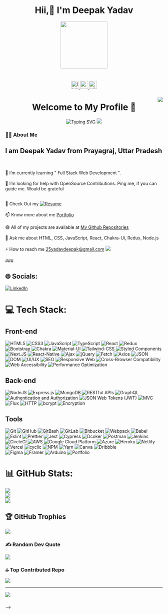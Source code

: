 <!-- ### Hi there 👋 -->
                                   
<div align="center">
  <h1  align="center"> Hii,👋 I'm Deepak Yadav </h1>
  <img height="150" src="https://camo.githubusercontent.com/62da68eb62b1e5f175f7d1f0191dd89a653d7908feb22d37d4a0ab07365d6791/68747470733a2f2f6d656469612e67697068792e636f6d2f6d656469612f4d3967624264396e6244724f5475314d71782f67697068792e676966"  />
</div>

###

<br clear="both">

<div align="center">
  <a href="https://www.linkedin.com/in/deepak0606/" target="_blank">
    <img src="https://img.shields.io/static/v1?message=LinkedIn&logo=linkedin&label=&color=0077B5&logoColor=white&labelColor=&style=for-the-badge" height="25" alt="linkedin logo"  />
  </a>
  <a href="25yadavdeepak@gmail.com" target="_blank">
    <img src="https://img.shields.io/static/v1?message=Gmail&logo=gmail&label=&color=D14836&logoColor=white&labelColor=&style=for-the-badge" height="25" alt="gmail logo"  />
  </a>
  
  <a href="https://wa.me/9140443308" target="_blank">
    <img src="https://img.shields.io/static/v1?message=Whatsapp&logo=whatsapp&label=&color=25D366&logoColor=white&labelColor=&style=for-the-badge" height="25" alt="whatsapp logo"  />
  </a>
</div>

###

<img align="right" src="https://visitor-badge.laobi.icu/badge?page_id=Sonu-Shettiyar.Sonu-Shettiyar&left_color=darkslategray&left_text=Visitors"  />

###

<h1 align="center">Welcome to My Profile 👋</h1>
<div align="center">
<a href="https://git.io/typing-svg"><img src="https://readme-typing-svg.demolab.com?font=Fira+Code&pause=900&width=435&lines=I+am+Deepak+Yadav....;A+Full-Stack+Web+developer....;Who+Love's+to+code....;Always+curious+to+learn+new+things+!" alt="Typing SVG" /></a>
<img src='https://raw.githubusercontent.com/andreasbm/readme/master/assets/lines/colored.png' />
</div>

<!-- ### -->

<h3 align="left">👩‍💻  About Me</h3>

###
<div>
<h2 align="left">I am Deepak Yadav from Prayagraj, Uttar Pradesh</h2>
  <br>
  
🔭 I’m currently learning " Full Stack Web Development ". <br><br>
 🌱 I’m looking for help with OpenSource Contributions. Ping me, if you can guide me. Would be grateful<br><br>
 <!-- 👯 I’m looking to collaborate on ...<br><br> -->
 🤔 Check Out my <a href="https://drive.google.com/file/d/1uUEDZbWohQFOxCGTjl5cdYdI1bO7iT86/view?usp=sharing">
![Resume](https://img.shields.io/badge/Resume-%23333.svg?style=flat&logo=adobe-acrobat-reader&logoColor=white)
 </a><br><br>
 📫  Know more about me <a href="https://deepak-25yadav.github.io/">Portfolio</a><br><br>
 😄 All of my projects are available at
<a href="https://github.com/Deepak-25yadav">My Github Repositories</a><br><br>
 💬 Ask me about HTML, CSS, JavaScript, React, Chakra-Ui, Redux, Node.js<br><br>
 ⚡ How to reach me <a href="25yadavdeepak@gmail.com">25yadavdeepak@gmail.com</a>
<img src='https://raw.githubusercontent.com/andreasbm/readme/master/assets/lines/colored.png' />
</div>
###

 
<!-- Below this line having my stats  -->




## 🌐 Socials:
[![LinkedIn](https://img.shields.io/badge/LinkedIn-%230077B5.svg?logo=linkedin&logoColor=white)](https://linkedin.com/in/deepak0606) 

# 💻 Tech Stack:
## Front-end
 ![HTML5](https://img.shields.io/badge/html5-%23E34F26.svg?style=flat&logo=html5&logoColor=white)
 ![CSS3](https://img.shields.io/badge/css3-%231572B6.svg?style=flat&logo=css3&logoColor=white) 
 ![JavaScript](https://img.shields.io/badge/javascript-%23323330.svg?style=flat&logo=javascript&logoColor=%23F7DF1E)
 ![TypeScript](https://img.shields.io/badge/typescript-%23007ACC.svg?style=flat&logo=typescript&logoColor=white) 
 ![React](https://img.shields.io/badge/react-%2320232a.svg?style=flat&logo=react&logoColor=%2361DAFB)
 ![Redux](https://img.shields.io/badge/redux-%23593d88.svg?style=flat&logo=redux&logoColor=white)
 ![Bootstrap](https://img.shields.io/badge/bootstrap-%23563D7C.svg?style=flat&logo=bootstrap&logoColor=white)
 ![Chakra](https://img.shields.io/badge/chakra-%234ED1C5.svg?style=flat&logo=chakraui&logoColor=white)
 ![Material-UI](https://img.shields.io/badge/Material--UI-%230081CB.svg?style=flat&logo=material-ui&logoColor=white)
 ![Tailwind-CSS](https://img.shields.io/badge/Tailwind%20CSS-%23006AFF.svg?style=flat&logo=tailwind-css&logoColor=white)
 ![Styled Components](https://img.shields.io/badge/styled--components-DB7093?style=flat&logo=styled-components&logoColor=white)
 ![Next.JS](https://img.shields.io/badge/Next.js-%23000000.svg?style=flat&logo=next.js&logoColor=white)
 ![React-Native](https://img.shields.io/badge/React%20Native-%2361DAFB.svg?style=flat&logo=react&logoColor=white)
 ![Ajax](https://img.shields.io/badge/Ajax-%23006699.svg?style=flat&logo=ajax&logoColor=white)
 ![jQuery](https://img.shields.io/badge/jQuery-%230769AD.svg?style=flat&logo=jquery&logoColor=white)
 ![Fetch](https://img.shields.io/badge/Fetch-%2361DAFB.svg?style=flat)
 ![Axios](https://img.shields.io/badge/Axios-%2338a169.svg?style=flat&logo=axios&logoColor=white)
 ![JSON](https://img.shields.io/badge/JSON-%23F7DF1E.svg?style=flat&logo=json&logoColor=black)
 ![DOM](https://img.shields.io/badge/DOM-%234285F4.svg?style=flat)
 ![UI/UX](https://img.shields.io/badge/UI%2FUX-%2334D058.svg?style=flat)
 ![SEO](https://img.shields.io/badge/SEO-%23FF5722.svg?style=flat)
 ![Responsive Web](https://img.shields.io/badge/Responsive%20Web%20Design-%23FF9A00.svg?style=flat)
 ![Cross-Browser Compatibility](https://img.shields.io/badge/Cross--Browser%20Compatibility-%23424242.svg?style=flat)
 ![Web Accessibility](https://img.shields.io/badge/Web%20Accessibility-%230080FF.svg?style=flat)
 ![ Performance Optimization](https://img.shields.io/badge/Performance%20Optimization-%237FCAE7.svg?style=flat)
 <!--    ![]()   --> 
 ## Back-end
 ![NodeJS](https://img.shields.io/badge/Node.js-%23339933.svg?style=flat&logo=node.js&logoColor=white)
 ![Express.js](https://img.shields.io/badge/express.js-%23404d59.svg?style=flat&logo=express&logoColor=%2361DAFB)
 ![MongoDB](https://img.shields.io/badge/MongoDB-%234ea94b.svg?style=flat&logo=mongodb&logoColor=white)
 ![RESTful APIs](https://img.shields.io/badge/RESTful%20APIs-%23000000.svg?style=flat)
 ![GraphQL](https://img.shields.io/badge/GraphQL-%23E434AA.svg?style=flat&logo=graphql&logoColor=white)
 ![Authentication and Authorization](https://img.shields.io/badge/Authentication%20%26%20Authorization-%234D0099.svg?style=flat)
 ![JSON Web Tokens (JWT)](https://img.shields.io/badge/JSON%20Web%20Tokens%20(JWT)-%23000000.svg?style=flat)
 ![MVC](https://img.shields.io/badge/MVC-%23007ACC.svg?style=flat)
 ![Flux](https://img.shields.io/badge/Flux-%23FB7299.svg?style=flat)
 ![HTTP](https://img.shields.io/badge/HTTP-%231572B6.svg?style=flat)
 ![bcrypt](https://img.shields.io/badge/bcrypt-%234479A1.svg?style=flat)
 ![Encryption](https://img.shields.io/badge/Encryption-%23336791.svg?style=flat)
## Tools 
 ![Git](https://img.shields.io/badge/Git-%23F05032.svg?style=flat&logo=git&logoColor=white)
 ![GitHub](https://img.shields.io/badge/GitHub-%23181717.svg?style=flat&logo=github&logoColor=white)
 ![GitBash](https://img.shields.io/badge/Git%20Bash-%23F05032.svg?style=flat&logo=git&logoColor=white)
 ![GitLab](https://img.shields.io/badge/GitLab-%23FCA121.svg?style=flat&logo=gitlab&logoColor=white)
 ![Bitbucket](https://img.shields.io/badge/Bitbucket-%230047B3.svg?style=flat&logo=bitbucket&logoColor=white)
 ![Webpack](https://img.shields.io/badge/Webpack-%238DD6F9.svg?style=flat&logo=webpack&logoColor=black)
 ![Babel](https://img.shields.io/badge/Babel-F9DC3e?style=flat&logo=babel&logoColor=black)
 ![Eslint](https://img.shields.io/badge/ESLint-%234B32C3.svg?style=flat&logo=eslint&logoColor=white)
 ![Prettier](https://img.shields.io/badge/Prettier-%23F7B93E.svg?style=flat&logo=prettier&logoColor=black)
 ![Jest](https://img.shields.io/badge/Jest-%23C21325.svg?style=flat&logo=jest&logoColor=white)
 ![Cypress](https://img.shields.io/badge/Cypress-%23333333.svg?style=flat&logo=cypress&logoColor=white)
 ![Dcoker](https://img.shields.io/badge/Docker-%232496ED.svg?style=flat&logo=docker&logoColor=white)
 ![Postman](https://img.shields.io/badge/Postman-FF6C37?style=flat&logo=postman&logoColor=white)
 ![Jenkins](https://img.shields.io/badge/Jenkins-%23D24939.svg?style=flat&logo=jenkins&logoColor=white)
 ![CircleCI](https://img.shields.io/badge/CircleCI-%23161616.svg?style=flat&logo=circleci&)
 ![AWS](https://img.shields.io/badge/AWS-%23232F3E.svg?style=flat&logo=amazon-aws&logoColor=white)
 ![Google Cloud Platform](https://img.shields.io/badge/Google%20Cloud%20Platform-%234285F4.svg?style=flat&logo=google-cloud&logoColor=white)
 ![Azure](https://img.shields.io/badge/Microsoft%20Azure-%230072C6.svg?style=flat&logo=microsoft-azure&logoColor=white)
 ![Heroku](https://img.shields.io/badge/Heroku-%23430098.svg?style=flat&logo=heroku&logoColor=whitehttps://img.shields.io/badge/Heroku-%23430098.svg?style=flat&logo=heroku&logoColor=white)
 ![Netlify](https://img.shields.io/badge/netlify-%23000000.svg?style=flat&logo=netlify&logoColor=#00C7B7)
 ![Vercel](https://img.shields.io/badge/vercel-%23000000.svg?style=flat&logo=vercel&logoColor=white)
 ![cyclic](https://img.shields.io/badge/Cyclic-%238DD6F9.svg?style=flat)
 ![NPM](https://img.shields.io/badge/NPM-%23000000.svg?style=flat&logo=npm&logoColor=white) 
 ![Yarn](https://img.shields.io/badge/Yarn-%232187B6.svg?style=flat&logo=yarn&logoColor=white)
 ![Canva](https://img.shields.io/badge/Canva-%2300C4CC.svg?style=flat&logo=Canva&logoColor=white)
 ![Dribbble](https://img.shields.io/badge/Dribbble-EA4C89?style=flat&logo=dribbble&logoColor=white) 	
 ![Figma](https://img.shields.io/badge/figma-%23F24E1E.svg?style=flat&logo=figma&logoColor=white) 
 ![Framer](https://img.shields.io/badge/Framer-black?style=flat&logo=framer&logoColor=blue)
 ![Arduino](https://img.shields.io/badge/-Arduino-00979D?style=flat&logo=Arduino&logoColor=white) 
 ![Portfolio](https://img.shields.io/badge/Portfolio-%23000000.svg?style=flat&logo=firefox&logoColor=#FF7139) 
 
 
# 📊 GitHub Stats:
![](https://github-readme-stats.vercel.app/api?username=Deepak-25yadav&theme=tokyonight&hide_border=true&include_all_commits=true&count_private=false)<br/>
![](https://github-readme-streak-stats.herokuapp.com/?user=Deepak-25yadav&theme=tokyonight&hide_border=true)<br/>
![](https://github-readme-stats.vercel.app/api/top-langs/?username=Deepak-25yadav&theme=tokyonight&hide_border=true&include_all_commits=true&count_private=false&layout=compact)

## 🏆 GitHub Trophies
![](https://github-profile-trophy.vercel.app/?username=Deepak-25yadav&theme=tokyonight&no-frame=true&no-bg=false&margin-w=4)

### ✍️ Random Dev Quote
![](https://quotes-github-readme.vercel.app/api?type=horizontal&theme=radical)

### 🔝 Top Contributed Repo
![](https://github-contributor-stats.vercel.app/api?username=Deepak-25yadav&limit=5&theme=tokyonight&combine_all_yearly_contributions=true)

---
[![](https://visitcount.itsvg.in/api?id=Deepak-25yadav&icon=5&color=0)](https://visitcount.itsvg.in)

<!-- Proudly created with GPRM ( https://gprm.itsvg.in ) -->



























<!-- // Below This not having my code Only above this having my code  -->







<!-- <h3 align="left">🔥   My Stats </h3>

###
<!-- <br>
<div align="center">
  <img src="https://github-readme-stats.vercel.app/api/top-langs?username=Sonu-Shettiyar&locale=en&hide_title=false&layout=compact&card_width=320&langs_count=5&theme=react&hide_border=false&order=2" height="150" alt="languages graph"  />

  <img src="https://streak-stats.demolab.com?user=Sonu-Shettiyar&locale=en&mode=weekly&theme=monokai&hide_border=false&border_radius=5&order=3" height="220" alt="streak graph"  />
</div>
 -->
###

<!-- <div align="left"> -->

 
</div>

###

<!-- <div align="center">
  <br>
 <p align="center">
  <img width=800 alig src="https://github-profile-trophy.vercel.app/?username=Sonu-Shettiyar&column=6&rank=SSS,SS,S,AAA,AA,A,B,C" />
</p>
 <br>
  <img src="https://profile-counter.glitch.me/Sonu-Shettiyar/count.svg?"  />
</div>

###
<div align="center">
  <a href="https://1999azzar.github.io/1999AZZAR/"> -->
<!--    <a href="https://Sonu-Shettiyar.github.io"> -->
<!--   <img  src="https://github.com/1999AZZAR/1999AZZAR/blob/main/resources/img/grid-snake.svg"
       alt="snake" /></a>
</div> -->
<!-- <img src="https://raw.githubusercontent.com/Sonu-Shettiyar/Sonu-Shettiyar/blob/output/snake.svg" alt="Snake animation" /> -->

###
<!--
**Sonu-Shettiyar/Sonu-Shettiyar** is a ✨ _special_ ✨ repository because its `README.md` (this file) appears on your GitHub profile.

Here are some ideas to get you started:

- 🔭 I’m currently working on ...
- 🌱 I’m currently learning ...
- 👯 I’m looking to collaborate on ...
- 🤔 I’m looking for help with ...
- 💬 Ask me about ...
- 📫 How to reach me: ...
- 😄 Pronouns: ...
- ⚡ Fun fact: ...
-->
 -->
